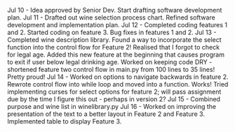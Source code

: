 Jul 10 -    Idea approved by Senior Dev. Start drafting software development plan.
Jul 11 -    Drafted out wine selection process chart. Refined software development and implementation plan. 
Jul 12 -    Completed coding features 1 and 2. Started coding on feature 3. Bug fixes in features 1 and 2.
Jul 13 -    Completed wine description library. 
            Found a way to incorporate the select function into the control flow for Feature 2!
            Realised that I forgot to check for legal age. Added this new feature at the beginning that causes program to exit if user below legal drinking age.
            Worked on keeping code DRY - shortened feature two control flow in main.py from 100 lines to 35 lines! Pretty proud!
Jul 14 -    Worked on options to navigate backwards in feature 2. Rewrote control flow into while loop and moved into a function. Works!
            Tried implementing curses for select options for feature 2; will pass assignment due by the time I figure this out - perhaps in version 2?
Jul 15 -    Combined purpose and wine list in winelibrary.py
Jul 16 -    Worked on improving the presentation of the text to a better layout in Feature 2 and Feature 3. Implemented table to display Feature 3. 
